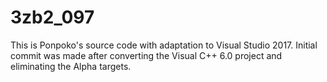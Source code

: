 # 3zb2_097
This is Ponpoko's source code with adaptation to Visual Studio 2017. Initial commit was made after converting 
the Visual C++ 6.0 project and eliminating the Alpha targets.
